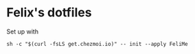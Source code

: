 # Felix's dotfiles

Set up with

```shell
sh -c "$(curl -fsLS get.chezmoi.io)" -- init --apply FeliMe
```
